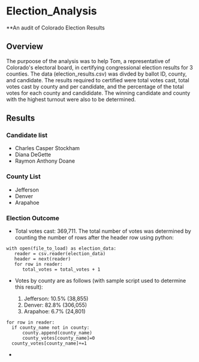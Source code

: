 # Election_Analysis
**An audit of Colorado Election Results

## Overview

The purpoose of the analysis was to help Tom, a representative of Colorado's electoral board, in certifying congressional election results for 3 counties. The data (election_results.csv) was divded by ballot ID, county, and candidate. The results required to certified were total votes cast, total votes cast by county and per candidate, and the percentage of the total votes for each county and candididate. The winning candidate and county with the highest turnout were also to be determined.

## Results

### Candidate list

- Charles Casper Stockham
- Diana DeGette
- Raymon Anthony Doane

### County List

- Jefferson
- Denver
- Arapahoe

### Election Outcome

- Total votes cast: 369,711. The total number of votes was determined by counting the number of rows after the header row using python:
~~~
with open(file_to_load) as election_data:
   reader = csv.reader(election_data)
   header = next(reader)
   for row in reader:
      total_votes = total_votes + 1
~~~
- Votes by county are as follows (with sample script used to determine this result):
   
   1. Jefferson: 10.5% (38,855)
   2. Denver: 82.8% (306,055)
   3. Arapahoe: 6.7% (24,801)
~~~
for row in reader:
  if county_name not in county:
      county.append(county_name)
      county_votes[county_name]=0
  county_votes[county_name]+=1
~~~
- 
